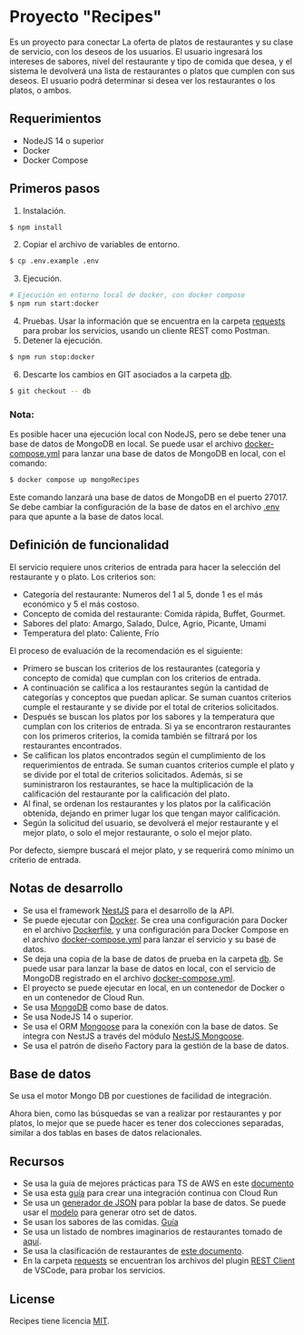 # Proyecto "Recipes"

Es un proyecto para conectar La oferta de platos de restaurantes y su clase de servicio, con los deseos de los usuarios. El usuario ingresará los intereses de sabores, nivel del restaurante y tipo de comida que desea, y el sistema le devolverá una lista de restaurantes o platos que cumplen con sus deseos. El usuario podrá determinar si desea ver los restaurantes o los platos, o ambos.

## Requerimientos
- NodeJS 14 o superior
- Docker
- Docker Compose

## Primeros pasos
1. Instalación.
  ```bash
  $ npm install
  ```
2. Copiar el archivo de variables de entorno.
  ```bash
  $ cp .env.example .env
  ```
3. Ejecución.
  ```bash
  # Ejecución en entorno local de docker, con docker compose
  $ npm run start:docker
  ```
4. Pruebas. Usar la información que se encuentra en la carpeta [requests](./requests) para probar los servicios, usando un cliente REST como Postman.
5. Detener la ejecución.
  ```bash
  $ npm run stop:docker
  ```
6. Descarte los cambios en GIT asociados a la carpeta [db](./db).
  ```bash
  $ git checkout -- db
  ```
### Nota:
Es posible hacer una ejecución local con NodeJS, pero se debe tener una base de datos de MongoDB en local. Se puede usar el archivo [docker-compose.yml](./docker-compose.yml) para lanzar una base de datos de MongoDB en local, con el comando:
```bash
$ docker compose up mongoRecipes
```
Este comando lanzará una base de datos de MongoDB en el puerto 27017. Se debe cambiar la configuración de la base de datos en el archivo [.env](./.env) para que apunte a la base de datos local.

## Definición de funcionalidad
El servicio requiere unos criterios de entrada para hacer la selección del restaurante y o plato. Los criterios son:
- Categoría del restaurante: Numeros del 1 al 5, donde 1 es el más económico y 5 el más costoso.
- Concepto de comida del restaurante: Comida rápida, Buffet, Gourmet.
- Sabores del plato: Amargo, Salado, Dulce, Agrio, Picante, Umami
- Temperatura del plato: Caliente, Frío

El proceso de evaluación de la recomendación es el siguiente:
- Primero se buscan los criterios de los restaurantes (categoría y concepto de comida) que cumplan con los criterios de entrada.
- A continuación se califica a los restaurantes según la cantidad de categorías y conceptos que puedan aplicar. Se suman cuantos criterios cumple el restaurante y se divide por el total de criterios solicitados.
- Después se buscan los platos por los sabores y la temperatura que cumplan con los criterios de entrada. Si ya se encontraron restaurantes con los primeros criterios, la comida también se filtrará por los restaurantes encontrados.
- Se califican los platos encontrados según el cumplimiento de los requerimientos de entrada. Se suman cuantos criterios cumple el plato y se divide por el total de criterios solicitados. Además, si se suministraron los restaurantes, se hace la multiplicación de la calificación del restaurante por la calificación del plato.
- Al final, se ordenan los restaurantes y los platos por la calificación obtenida, dejando en primer lugar los que tengan mayor calificación.
- Según la solicitud del usuario, se devolverá el mejor restaurante y el mejor plato, o solo el mejor restaurante, o solo el mejor plato.

Por defecto, siempre buscará el mejor plato, y se requerirá como mínimo un criterio de entrada.


## Notas de desarrollo
- Se usa el framework [NestJS](https://nestjs.com/) para el desarrollo de la API.
- Se puede ejecutar con [Docker](https://www.docker.com/). Se crea una configuración para Docker en el archivo [Dockerfile](./Dockerfile), y una configuración para Docker Compose en el archivo [docker-compose.yml](./docker-compose.yml) para lanzar el servicio y su base de datos.
- Se deja una copia de la base de datos de prueba en la carpeta [db](./db). Se puede usar para lanzar la base de datos en local, con el servicio de MongoDB registrado en el archivo [docker-compose.yml](./docker-compose.yml).
- El proyecto se puede ejecutar en local, en un contenedor de Docker o en un contenedor de Cloud Run.
- Se usa [MongoDB](https://www.mongodb.com/) como base de datos.
- Se usa NodeJS 14 o superior.
- Se usa el ORM [Mongoose](https://mongoosejs.com/) para la conexión con la base de datos. Se integra con NestJS a través del módulo [NestJS Mongoose](https://docs.nestjs.com/techniques/mongodb).
- Se usa el patrón de diseño Factory para la gestión de la base de datos.


## Base de datos
Se usa el motor Mongo DB por cuestiones de facilidad de integración.

Ahora bien, como las búsquedas se van a realizar por restaurantes y por platos, lo mejor que se puede hacer es tener dos colecciones separadas, similar a dos tablas en bases de datos relacionales.

## Recursos
- Se usa la guía de mejores prácticas para TS de AWS en este [documento](https://docs.aws.amazon.com/prescriptive-guidance/latest/best-practices-cdk-typescript-iac/typescript-best-practices.html)
- Se usa esta [guía](https://www.tomray.dev/deploy-nestjs-cloud-run) para crear una integración continua con Cloud Run
- Se usa un [generador de JSON](https://app.json-generator.com/) para poblar la base de datos. Se puede usar el [modelo](./src/shared/mockups/jsonGeneratorModel.txt) para generar otro set de datos.
- Se usan los sabores de las comidas. [Guía](https://www.ceupe.mx/blog/tipos-de-sabores-en-la-comida.html)
- Se usa un listado de nombres imaginarios de restaurantes tomado de [aquí](https://digitalessen.com/nombres-de-restaurantes/).
- Se usa la clasificación de restaurantes de [este documento](https://www.cursosgastronomia.com.mx/blog/consejos/tipos-de-restaurante/).
- En la carpeta [requests](./requests) se encuentran los archivos del plugin [REST Client](https://marketplace.visualstudio.com/items?itemName=humao.rest-client) de VSCode, para probar los servicios.

## License

Recipes tiene licencia [MIT](LICENSE).
